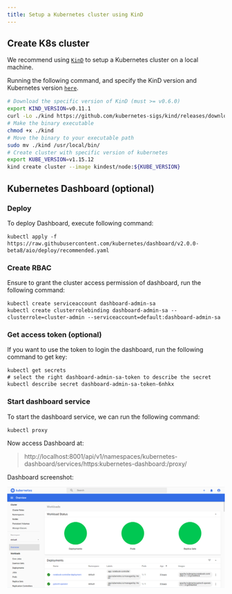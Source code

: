 ```yaml
---
title: Setup a Kubernetes cluster using KinD
---
```


<!--
Licensed to the Apache Software Foundation (ASF) under one
or more contributor license agreements.  See the NOTICE file
distributed with this work for additional information
regarding copyright ownership.  The ASF licenses this file
to you under the Apache License, Version 2.0 (the
"License"); you may not use this file except in compliance
with the License.  You may obtain a copy of the License at

  http://www.apache.org/licenses/LICENSE-2.0

Unless required by applicable law or agreed to in writing,
software distributed under the License is distributed on an
"AS IS" BASIS, WITHOUT WARRANTIES OR CONDITIONS OF ANY
KIND, either express or implied.  See the License for the
specific language governing permissions and limitations
under the License.
-->

## Create K8s cluster
We recommend using [`KinD`](https://kind.sigs.k8s.io/) to setup a Kubernetes cluster on a local machine.

Running the following command, and specify the KinD version and Kubernetes version [`here`](../devDocs/Dependencies).
```bash
# Download the specific version of KinD (must >= v0.6.0)
export KIND_VERSION=v0.11.1
curl -Lo ./kind https://github.com/kubernetes-sigs/kind/releases/download/${KIND_VERSION}/kind-linux-amd64
# Make the binary executable
chmod +x ./kind
# Move the binary to your executable path
sudo mv ./kind /usr/local/bin/
# Create cluster with specific version of kubernetes
export KUBE_VERSION=v1.15.12
kind create cluster --image kindest/node:${KUBE_VERSION}
```

## Kubernetes Dashboard (optional)

### Deploy
To deploy Dashboard, execute following command:
```
kubectl apply -f https://raw.githubusercontent.com/kubernetes/dashboard/v2.0.0-beta8/aio/deploy/recommended.yaml
```

### Create RBAC
Ensure to grant the cluster access permission of dashboard, run the following command:
```
kubectl create serviceaccount dashboard-admin-sa
kubectl create clusterrolebinding dashboard-admin-sa --clusterrole=cluster-admin --serviceaccount=default:dashboard-admin-sa
```

### Get access token (optional)
If you want to use the token to login the dashboard, run the following command to get key:
```
kubectl get secrets
# select the right dashboard-admin-sa-token to describe the secret
kubectl describe secret dashboard-admin-sa-token-6nhkx
```

### Start dashboard service
To start the dashboard service, we can run the following command:
```
kubectl proxy
```

Now access Dashboard at:
> http://localhost:8001/api/v1/namespaces/kubernetes-dashboard/services/https:kubernetes-dashboard:/proxy/

Dashboard screenshot:

![](../assets/kind-dashboard.png)
